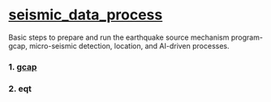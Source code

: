 # [seismic_data_process](https://mensanli.github.io/seismic_data_process/)
Basic steps to prepare and run the earthquake source mechanism program-gcap, micro-seismic detection, location, and  AI-driven processes.
### 1. [gcap](https://mensanli.github.io/seismic_data_process/tools/gcap_steps)
### 2. eqt
